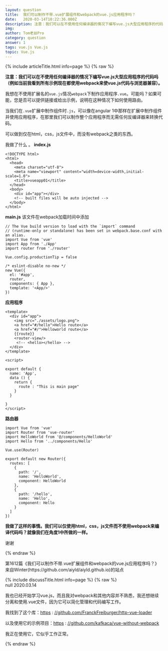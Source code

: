 ```yaml
---
layout: question
title:  我们可以制作不带.vue扩展组件和webpack的vue.js应用程序吗？
date:   2020-03-14T10:22:36.000Z
description: 注意：我们可以在不使用任何编译器的情况下编写vue.js大型应用程序的代码吗（例如当前我看到所有示例现在都使用webpack来使vue.js代码与浏览器兼...
img: 
author: Tom老丝Pro
category: question
answer: 1
tags: vue.js Vue.js
topic: Vue.js
---
```

<div class="article-root">
  <div class="article">
    {% include articleTitle.html info=page %}
    {% raw %}
    <div class="article-content"><p><strong><font style="vertical-align: inherit;"><font style="vertical-align: inherit;">注意：我们可以在不使用任何编译器的情况下编写vue.js大型应用程序的代码吗（例如当前我看到所有示例现在都使用webpack来使vue.js代码与浏览器兼容）。</font></font></strong> </p>

<p><font style="vertical-align: inherit;"><font style="vertical-align: inherit;">我想在</font><font style="vertical-align: inherit;">不使用</font><font style="vertical-align: inherit;">扩展名的</font></font><code>vue.js</code><font style="vertical-align: inherit;"><font style="vertical-align: inherit;">情况</font></font><code>webpack</code><font style="vertical-align: inherit;"><font style="vertical-align: inherit;">下</font><font style="vertical-align: inherit;">制作</font><font style="vertical-align: inherit;">应用程序</font></font><code>.vue</code><font style="vertical-align: inherit;"><font style="vertical-align: inherit;">。</font><font style="vertical-align: inherit;">可能吗？</font><font style="vertical-align: inherit;">如果可能，您是否可以提供链接或给出示例，说明在这种情况下如何使用路由。</font></font></p>

<p><font style="vertical-align: inherit;"><font style="vertical-align: inherit;">当我们在</font></font><code>.vue</code><font style="vertical-align: inherit;"><font style="vertical-align: inherit;">扩展中制作组件时</font></font><code>.js</code><font style="vertical-align: inherit;"><font style="vertical-align: inherit;">，可以像在angular 1中那样</font><font style="vertical-align: inherit;">在</font><font style="vertical-align: inherit;">扩展中</font><font style="vertical-align: inherit;">制作组件</font><font style="vertical-align: inherit;">并使用应用程序，在那里我们可以制作整个应用程序而无需任何反编译器来转换代码。</font></font></p>

<p><font style="vertical-align: inherit;"><font style="vertical-align: inherit;">可以做到仅在html，css，js文件中，而没有webpack之类的东西。</font></font></p>

<p><font style="vertical-align: inherit;"><font style="vertical-align: inherit;">我做了什么 。
</font></font><strong><font style="vertical-align: inherit;"><font style="vertical-align: inherit;">index.js</font></font></strong></p>

<pre><code>&lt;!DOCTYPE html&gt;<font></font>
&lt;html&gt;<font></font>
  &lt;head&gt;<font></font>
    &lt;meta charset="utf-8"&gt;<font></font>
    &lt;meta name="viewport" content="width=device-width,initial-scale=1.0"&gt;<font></font>
    &lt;title&gt;vueapp01&lt;/title&gt;<font></font>
  &lt;/head&gt;<font></font>
  &lt;body&gt;<font></font>
    &lt;div id="app"&gt;&lt;/div&gt;<font></font>
    &lt;!-- built files will be auto injected --&gt;<font></font>
  &lt;/body&gt;<font></font>
&lt;/html&gt;<font></font>
</code></pre>

<p><strong><font style="vertical-align: inherit;"><font style="vertical-align: inherit;">main.js</font></font></strong><font style="vertical-align: inherit;"><font style="vertical-align: inherit;">   该文件在webpack加载时间中添加</font></font></p>

<pre><code>// The Vue build version to load with the `import` command<font></font>
// (runtime-only or standalone) has been set in webpack.base.conf with an alias.<font></font>
import Vue from 'vue'<font></font>
import App from './App'<font></font>
import router from './router'<font></font>
<font></font>
Vue.config.productionTip = false<font></font>
<font></font>
/* eslint-disable no-new */<font></font>
new Vue({<font></font>
  el: '#app',<font></font>
  router,<font></font>
  components: { App },<font></font>
  template: '&lt;App/&gt;'<font></font>
})<font></font>
</code></pre>

<p><strong><font style="vertical-align: inherit;"><font style="vertical-align: inherit;">应用程序</font></font></strong></p>

<pre><code>&lt;template&gt;<font></font>
  &lt;div id="app"&gt;<font></font>
    &lt;img src="./assets/logo.png"&gt;<font></font>
    &lt;a href="#/hello"&gt;Hello route&lt;/a&gt;<font></font>
    &lt;a href="#/"&gt;Helloworld route&lt;/a&gt;<font></font>
    {{route}}<font></font>
    &lt;router-view/&gt;<font></font>
     &lt;!-- &lt;hello&gt;&lt;/hello&gt; --&gt;<font></font>
  &lt;/div&gt;<font></font>
&lt;/template&gt;<font></font>
<font></font>
&lt;script&gt;<font></font>
<font></font>
export default {<font></font>
  name: 'App',<font></font>
  data () {<font></font>
    return {<font></font>
      route : "This is main page"<font></font>
    }<font></font>
  }<font></font>
<font></font>
}<font></font>
&lt;/script&gt;<font></font>
</code></pre>

<p><strong><font style="vertical-align: inherit;"><font style="vertical-align: inherit;">路由器</font></font></strong></p>

<pre><code>import Vue from 'vue'<font></font>
import Router from 'vue-router'<font></font>
import HelloWorld from '@/components/HelloWorld'<font></font>
import Hello from '../components/Hello'<font></font>
<font></font>
Vue.use(Router)<font></font>
<font></font>
export default new Router({<font></font>
  routes: [<font></font>
    {<font></font>
      path: '/',<font></font>
      name: 'HelloWorld',<font></font>
      component: HelloWorld<font></font>
    },<font></font>
    {<font></font>
      path: '/hello',<font></font>
      name: 'Hello',<font></font>
      component: Hello<font></font>
    }<font></font>
  ]<font></font>
})<font></font>
</code></pre>

<p><strong><font style="vertical-align: inherit;"><font style="vertical-align: inherit;">我做了这样的事情。</font><font style="vertical-align: inherit;">我们可以仅使用html，css，js文件而不使用webpack来编译代码吗？</font><font style="vertical-align: inherit;">就像我们在角度1中所做的一样。</font></font></strong></p>

<p><font style="vertical-align: inherit;"><font style="vertical-align: inherit;">谢谢</font></font></p></div>
    {% endraw %}
  </div>
  <p class="winter_mark">第1612篇《我们可以制作不带.vue扩展组件和webpack的vue.js应用程序吗？》来自Winter(https://github.com/aiyld/aiyld.github.io)的站点</p>
  <div class="discuss-wrapper">
    {% include discussTitle.html info=page %}
    {% raw %}
    <div class="discuss-list">
    <div class="discuss-item">
        <div class="discuss-parent">
          <div class="discuss-meta">
            <span class="discuss-user">null</span>
            <span class="discuss-time">2020.03.14</span>
          </div>
          <div class="discuss-comment"><p><font style="vertical-align: inherit;"><font style="vertical-align: inherit;">我也已经开始学习vue.js，而且我对webpack和其他内容并不熟悉，我还想继续分离和使用.vue文件，因为它可以简化管理和代码编写工作。</font></font></p>

<p><font style="vertical-align: inherit;"><font style="vertical-align: inherit;">我找到了这个库：</font><a href="https://github.com/FranckFreiburger/http-vue-loader" rel="noreferrer"><font style="vertical-align: inherit;">https</font></a><font style="vertical-align: inherit;"> :
 </font></font><a href="https://github.com/FranckFreiburger/http-vue-loader" rel="noreferrer"><font style="vertical-align: inherit;"><font style="vertical-align: inherit;">//github.com/FranckFreiburger/http-vue-loader</font></font></a></p>

<p><font style="vertical-align: inherit;"><font style="vertical-align: inherit;">以及使用它的示例项目：</font><a href="https://github.com/kafkaca/vue-without-webpack" rel="noreferrer"><font style="vertical-align: inherit;">https</font></a><font style="vertical-align: inherit;"> :
 </font></font><a href="https://github.com/kafkaca/vue-without-webpack" rel="noreferrer"><font style="vertical-align: inherit;"><font style="vertical-align: inherit;">//github.com/kafkaca/vue-without-webpack</font></font></a></p>

<p><font style="vertical-align: inherit;"><font style="vertical-align: inherit;">我正在使用它，它似乎工作正常。</font></font></p></div>
        </div></div>
    </div>
    {% endraw %}
  </div>
<div>
